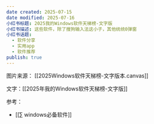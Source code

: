 ```yaml
---
date created: 2025-07-15
date modified: 2025-07-16
小红书标题: 2025我的Windows软件天梯榜-文字版
小红书描述: 这些软件，除了搜狗输入法这小子，其他统统0弹窗
小红书话题:
  - 软件分享
  - 实用app
  - 软件推荐
publish: true
---
```


图片来源： [[2025Windows软件天梯榜-文字版本.canvas]]

文字：[[2025年我的Windows软件天梯榜-文字版]]

参考：

- [[∑ windows必备软件]]
